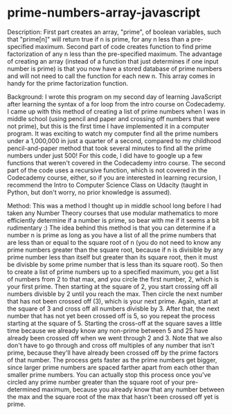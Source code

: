 # prime-numbers-array-javascript
Description: First part creates an array, "prime", of boolean variables, such that "prime[n]" will return true if n is prime, for any n less than a pre-specified maximum. Second part of code creates function to find prime factorization of any n less than the pre-specified maximum. The advantage of creating an array (instead of a function that just determines if one input number is prime) is that you now have a stored database of prime numbers and will not need to call the function for each new n. This array comes in handy for the prime factorization function. 

Background:
I wrote this program on my second day of learning JavaScript after learning the syntax of a for loop from the intro course on Codecademy. I came up with this method of creating a list of prime numbers when I was in middle school (using pencil and paper and crossing off numbers that were not prime), but this is the first time I have implemented it in a computer program. It was exciting to watch my computer find all the prime numbers under a 1,000,000 in just a quarter of a second, compared to my childhood pencil-and-paper method that took several minutes to find all the prime numbers under just 500! For this code, I did have to google up a few functions that weren't covered in the Codecademy intro course. The second part of the code uses a recursive function, which is not covered in the Codecademy course, either, so if you are interested in learning recursion, I recommend the Intro to Computer Science Class on Udacity (taught in Python, but don't worry, no prior knowledge is assumed).

Method:
This was a method I thought up in middle school long before I had taken any Number Theory courses that use modular mathematics to more efficiently determine if a number is prime, so bear with me if it seems a bit rudimentary :)
The idea behind this method is that you can determine if a number n is prime as long as you have a list of all the prime numbers that are less than or equal to the square root of n (you do not need to know any prime numbers greater than the square root, because if n is divisible by any prime number less than itself but greater than its square root, then it must be divisble by some prime number that is less than its square root). So then to create a list of prime numbers up to a specified maximum, you get a list of numbers from 2 to that max, and you circle the first number, 2, which is your first prime. Then starting at the square of 2, you start crossing off all numbers divisble by 2 until you reach the max. Then circle the next number that has not been crossed off (3), which is your next prime. Again, start at the square of 3 and cross off all numbers divisble by 3. After that, the next number that has not yet been crossed off is 5, so you repeat the process starting at the square of 5. Starting the cross-off at the square saves a little time because we already know any non-prime between 5 and 25 have already been crossed off when we went through 2 and 3. Note that we also don't have to go through and cross off multiples of any number that isn't prime, because they'll have already been crossed off by the prime factors of that number. The process gets faster as the prime numbers get bigger, since larger prime numbers are spaced farther apart from each other than smaller prime numbers. You can actually stop this process once you've circled any prime number greater than the square root of your pre-determined maximum, because you already know that any number between the max and the square root of the max that hasn't been crossed off yet is prime.
